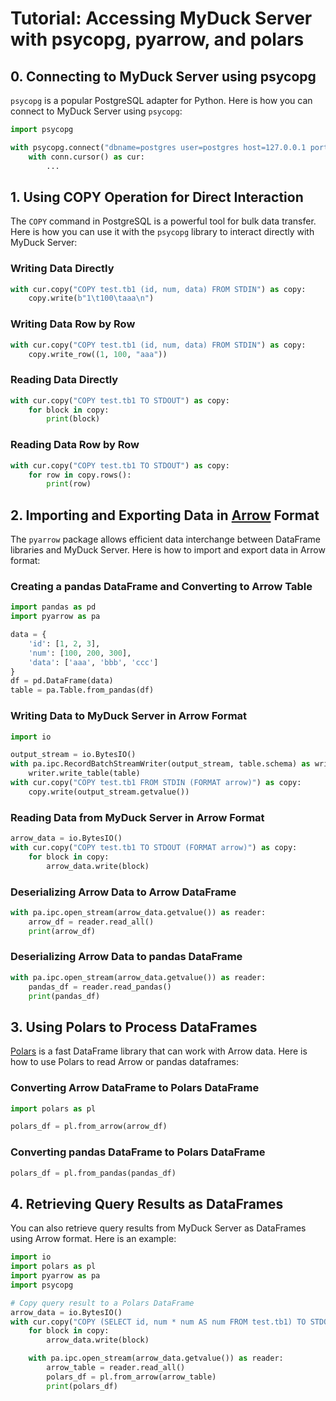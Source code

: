 # Tutorial: Accessing MyDuck Server with psycopg, pyarrow, and polars

## 0. Connecting to MyDuck Server using psycopg

`psycopg` is a popular PostgreSQL adapter for Python. Here is how you can connect to MyDuck Server using `psycopg`:

```python
import psycopg

with psycopg.connect("dbname=postgres user=postgres host=127.0.0.1 port=5432", autocommit=True) as conn:
    with conn.cursor() as cur:
        ...
```

## 1. Using COPY Operation for Direct Interaction

The `COPY` command in PostgreSQL is a powerful tool for bulk data transfer. Here is how you can use it with the `psycopg` library to interact directly with MyDuck Server:

### Writing Data Directly

```python
with cur.copy("COPY test.tb1 (id, num, data) FROM STDIN") as copy:
    copy.write(b"1\t100\taaa\n")
```

### Writing Data Row by Row

```python
with cur.copy("COPY test.tb1 (id, num, data) FROM STDIN") as copy:
    copy.write_row((1, 100, "aaa"))
```

### Reading Data Directly

```python
with cur.copy("COPY test.tb1 TO STDOUT") as copy:
    for block in copy:
        print(block)
```

### Reading Data Row by Row

```python
with cur.copy("COPY test.tb1 TO STDOUT") as copy:
    for row in copy.rows():
        print(row)
```

## 2. Importing and Exporting Data in [Arrow](https://arrow.apache.org/) Format

The `pyarrow` package allows efficient data interchange between DataFrame libraries and MyDuck Server. Here is how to import and export data in Arrow format:

### Creating a pandas DataFrame and Converting to Arrow Table

```python
import pandas as pd
import pyarrow as pa

data = {
    'id': [1, 2, 3],
    'num': [100, 200, 300],
    'data': ['aaa', 'bbb', 'ccc']
}
df = pd.DataFrame(data)
table = pa.Table.from_pandas(df)
```

### Writing Data to MyDuck Server in Arrow Format

```python
import io

output_stream = io.BytesIO()
with pa.ipc.RecordBatchStreamWriter(output_stream, table.schema) as writer:
    writer.write_table(table)
with cur.copy("COPY test.tb1 FROM STDIN (FORMAT arrow)") as copy:
    copy.write(output_stream.getvalue())
```

### Reading Data from MyDuck Server in Arrow Format

```python
arrow_data = io.BytesIO()
with cur.copy("COPY test.tb1 TO STDOUT (FORMAT arrow)") as copy:
    for block in copy:
        arrow_data.write(block)
```

### Deserializing Arrow Data to Arrow DataFrame

```python
with pa.ipc.open_stream(arrow_data.getvalue()) as reader:
    arrow_df = reader.read_all()
    print(arrow_df)
```

### Deserializing Arrow Data to pandas DataFrame

```python
with pa.ipc.open_stream(arrow_data.getvalue()) as reader:
    pandas_df = reader.read_pandas()
    print(pandas_df)
```

## 3. Using Polars to Process DataFrames

[Polars](https://github.com/pola-rs/polars) is a fast DataFrame library that can work with Arrow data. Here is how to use Polars to read Arrow or pandas dataframes:

### Converting Arrow DataFrame to Polars DataFrame

```python
import polars as pl

polars_df = pl.from_arrow(arrow_df)
```

### Converting pandas DataFrame to Polars DataFrame

```python
polars_df = pl.from_pandas(pandas_df)
```

## 4. Retrieving Query Results as DataFrames

You can also retrieve query results from MyDuck Server as DataFrames using Arrow format. Here is an example:

```python
import io
import polars as pl
import pyarrow as pa
import psycopg

# Copy query result to a Polars DataFrame
arrow_data = io.BytesIO()
with cur.copy("COPY (SELECT id, num * num AS num FROM test.tb1) TO STDOUT (FORMAT arrow)") as copy:
    for block in copy:
        arrow_data.write(block)

    with pa.ipc.open_stream(arrow_data.getvalue()) as reader:
        arrow_table = reader.read_all()
        polars_df = pl.from_arrow(arrow_table)
        print(polars_df)
```